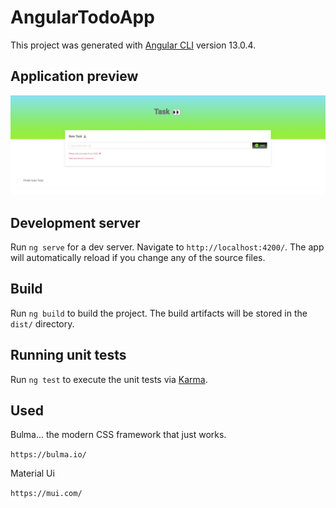# AngularTodoApp

This project was generated with [Angular CLI](https://github.com/angular/angular-cli) version 13.0.4.

## Application preview

<img src="./src/assets/1.png" with=100>

## Development server

Run `ng serve` for a dev server. Navigate to `http://localhost:4200/`. The app will automatically reload if you change any of the source files.

## Build

Run `ng build` to build the project. The build artifacts will be stored in the `dist/` directory.

## Running unit tests

Run `ng test` to execute the unit tests via [Karma](https://karma-runner.github.io).
## Used
Bulma... the modern CSS framework that just works.

`https://bulma.io/`

Material Ui

`https://mui.com/`


